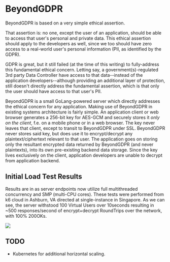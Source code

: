 # BeyondGDPR

BeyondGDPR is based on a very simple ethical assertion.

That assertion is: no one, except the user of an application, should be able to access that user's personal and private data. This ethical assertion should apply to the developers as well, since we too should have zero access to a real-world user's personal information (PII, as identified by the GDPR).

GDPR is great, but it still failed (at the time of this writing) to fully-address this fundamental ethical concern. Letting say, a government(s)-regulated 3rd party Data Controller have access to that data--instead of the application developers--although providing an additional layer of protection, still doesn't directly address the fundamental assertion, which is that only the user should have access to that user's PII.

BeyondGDPR is a small GoLang-powered server which directly addresses the ethical concern for any application. Making use of BeyondGDPR in existing systems architecture is fairly simple. An application client or web browser generates a 256-bit key for AES-GCM and securely stores it *only on the client*, f.e. on a mobile phone or in a web browser. The key never leaves that client, except to transit to BeyondGDPR under SSL. BeyondGDPR never stores said key, but does use it to encrypt/decrypt any plaintext/ciphertext relevant to that user. The application goes on storing only the resultant encrypted data returned by BeyondGDPR (and never plaintexts), into its own pre-existing backend data storage. Since the key lives exclusively on the client, application developers are unable to decrypt from application backend.

## Initial Load Test Results

Results are in as server endpoints now utilize full multithreaded concurrency and SMP (multi-CPU cores). These tests were performed from k6 cloud in Ashburn, VA directed at single-instance in Singapore. As we can see, the server withstood 100 Virtual Users over 10seconds resulting in ~500 responses/second of encrypt+decrypt RoundTrips over the network, with 100% 200OKs. 

[<img src="https://www.dropbox.com/s/72yjedq7b4s360o/Screenshot%202018-08-15%2016.47.17.png?dl=0">](https://www.dropbox.com/s/72yjedq7b4s360o/Screenshot%202018-08-15%2016.47.17.png?dl=0)

## TODO

- Kubernetes for additional horizontal scaling.
